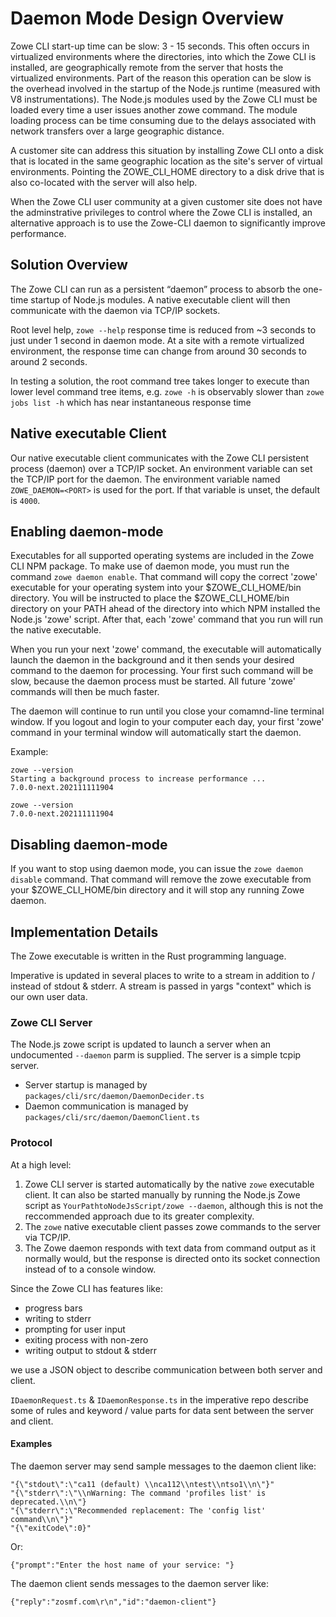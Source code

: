 # Daemon Mode Design Overview

Zowe CLI start-up time can be slow: 3 - 15 seconds.  This often occurs in virtualized environments where the directories, into which the Zowe CLI is installed, are geographically remote from the server that hosts the virtualized environments. Part of the reason this operation can be slow is the overhead involved in the startup of the Node.js runtime (measured with V8 instrumentations). The Node.js modules used by the Zowe CLI must be loaded every time a user issues another zowe command. The module loading process can be time consuming due to the delays associated with network transfers over a large geographic distance.

A customer site can address this situation by installing Zowe CLI onto a disk that is located in the same geographic location as the site's server of virtual environments. Pointing the ZOWE_CLI_HOME directory to a disk drive that is also co-located with the server will also help.

When the Zowe CLI user community at a given customer site does not have the adminstrative privileges to control where the Zowe CLI is installed, an alternative approach is to use the Zowe-CLI daemon to significantly improve performance.

## Solution Overview

The Zowe CLI can run as a persistent “daemon” process to absorb the one-time startup of Node.js modules. A native executable client will then communicate with the daemon via TCP/IP sockets.

Root level help, `zowe --help` response time is reduced from ~3 seconds to just under 1 second in daemon mode. At a site with a remote virtualized environment, the response time can change from around 30 seconds to around 2 seconds.

In testing a solution, the root command tree takes longer to execute than lower level command tree items, e.g. `zowe -h` is observably slower than `zowe jobs list -h` which has near instantaneous response time

## Native executable Client

Our native executable client communicates with the Zowe CLI persistent process (daemon) over a TCP/IP socket.  An environment variable can set the TCP/IP port for the daemon.  The environment variable named `ZOWE_DAEMON=<PORT>` is used for the port. If that variable is unset, the default is `4000`.

## Enabling daemon-mode

Executables for all supported operating systems are included in the Zowe CLI NPM package. To make use of daemon mode, you must run the command `zowe daemon enable`. That command will copy the correct 'zowe' executable for your operating system into your $ZOWE_CLI_HOME/bin directory. You will be instructed to place the $ZOWE_CLI_HOME/bin directory on your PATH ahead of the directory into which NPM installed the Node.js 'zowe' script. After that, each 'zowe' command that you run will run the native executable.

When you run your next 'zowe' command, the executable will automatically launch the daemon in the background and it then sends your desired command to the daemon for processing. Your first such command will be slow, because the daemon process must be started. All future 'zowe' commands will then be much faster.

The daemon will continue to run until you close your comamnd-line terminal window. If you logout and login to your computer each day, your first 'zowe' command in your terminal window will automatically start the daemon.


  Example:

  ```text
  zowe --version
  Starting a background process to increase performance ...
  7.0.0-next.202111111904

  zowe --version
  7.0.0-next.202111111904
  ```


## Disabling daemon-mode

If you want to stop using daemon mode, you can issue the `zowe daemon disable` command. That command will remove the zowe executable from your $ZOWE_CLI_HOME/bin directory and it will stop any running Zowe daemon.

## Implementation Details

The Zowe executable is written in the Rust programming language.

Imperative is updated in several places to write to a stream in addition to / instead of stdout & stderr.  A stream is passed in yargs "context" which is our own user data.

### Zowe CLI Server

The Node.js zowe script is updated to launch a server when an undocumented `--daemon` parm is supplied.  The server is a simple tcpip server.

- Server startup is managed by `packages/cli/src/daemon/DaemonDecider.ts`
- Daemon communication is managed by `packages/cli/src/daemon/DaemonClient.ts`

### Protocol

At a high level:

1. Zowe CLI server is started automatically by the native `zowe` executable client. It can also be started manually by running the Node.js Zowe script as `YourPathtoNodeJsScript/zowe --daemon`, although this is not the reccommended approach due to its greater complexity.
2. The `zowe` native executable client passes zowe commands to the server via TCP/IP.
3. The Zowe daemon responds with text data from command output as it normally would, but the response is directed onto its socket connection instead of to a console window.

Since the Zowe CLI has features like:

- progress bars
- writing to stderr
- prompting for user input
- exiting process with non-zero
- writing output to stdout & stderr

we use a JSON object to describe communication between both server and client.

`IDaemonRequest.ts` & `IDaemonResponse.ts` in the imperative repo describe some of rules and keyword / value parts for data sent between the server and client.

#### Examples

The daemon server may send sample messages to the daemon client like:
```
"{\"stdout\":\"ca11 (default) \\nca112\\ntest\\ntso1\\n\"}"
"{\"stderr\":\"\\nWarning: The command 'profiles list' is deprecated.\\n\"}
"{\"stderr\":\"Recommended replacement: The 'config list' command\\n\"}"
"{\"exitCode\":0}"
```

Or:
```
{"prompt":"Enter the host name of your service: "}
```

The daemon client sends messages to the daemon server like:
```
{"reply":"zosmf.com\r\n","id":"daemon-client"}
```
